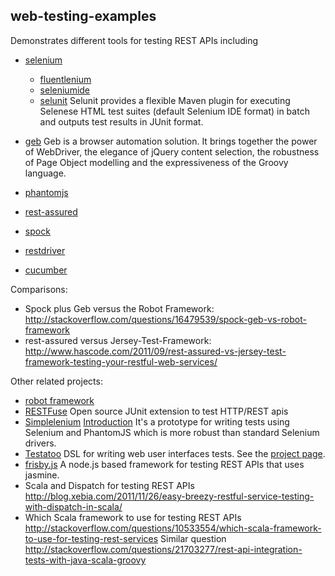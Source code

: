 web-testing-examples
--------------------

Demonstrates different tools for testing REST APIs including

- [selenium](http://www.seleniumhq.org/)
    - [fluentlenium](https://github.com/FluentLenium/FluentLenium)
    - [seleniumide](http://docs.seleniumhq.org/projects/ide/)
    - [selunit](https://code.google.com/p/selunit/) Selunit provides a flexible Maven plugin for executing Selenese HTML test suites (default Selenium IDE format) in batch and outputs test results in JUnit format. 
- [geb](http://www.gebish.org/) Geb is a browser automation solution. It brings together the power of WebDriver, the elegance of jQuery content selection, the robustness of Page Object modelling and the expressiveness of the Groovy language.
- [phantomjs](http://phantomjs.org/)
- [rest-assured](https://code.google.com/p/rest-assured/)
- [spock](http://code.google.com/p/spock)
- [restdriver](https://github.com/rest-driver/rest-driver)

- [cucumber](http://cukes.info/)

Comparisons:
- Spock plus Geb versus the Robot Framework: http://stackoverflow.com/questions/16479539/spock-geb-vs-robot-framework
- rest-assured versus Jersey-Test-Framework: http://www.hascode.com/2011/09/rest-assured-vs-jersey-test-framework-testing-your-restful-web-services/


Other related projects:

- [robot framework](https://github.com/robotframework/robotframework)
- [RESTFuse](http://developer.eclipsesource.com/restfuse/) Open source JUnit extension to test HTTP/REST apis
- [Simplelenium](https://github.com/dgageot/simplelenium) [Introduction](http://blog.javabien.net/2014/04/15/simplelenium-writing-robust-tests-with-selenium/) It's a prototype for writing tests using Selenium and PhantomJS which is more robust than standard Selenium drivers.
- [Testatoo](https://github.com/Ovea/testatoo) DSL for writing web user interfaces tests. See the [project page](https://github.com/Ovea/testatoo).
- [frisby.js](http://frisbyjs.com/) A node.js based framework for testing REST APIs that uses jasmine.
- Scala and Dispatch for testing REST APIs http://blog.xebia.com/2011/11/26/easy-breezy-restful-service-testing-with-dispatch-in-scala/
- Which Scala framework to use for testing REST APIs http://stackoverflow.com/questions/10533554/which-scala-framework-to-use-for-testing-rest-services Similar question http://stackoverflow.com/questions/21703277/rest-api-integration-tests-with-java-scala-groovy
